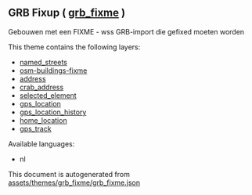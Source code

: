[//]: # (WARNING: this file is automatically generated. Please find the sources at the bottom and edit those sources)

 GRB Fixup ( [grb_fixme](https://mapcomplete.osm.be/grb_fixme) ) 
-----------------------------------------------------------------



Gebouwen met een FIXME - wss GRB-import die gefixed moeten worden

This theme contains the following layers:



  - [named_streets](../Layers/named_streets.md)
  - [osm-buildings-fixme](../Layers/osm-buildings-fixme.md)
  - [address](../Layers/address.md)
  - [crab_address](../Layers/crab_address.md)
  - [selected_element](../Layers/selected_element.md)
  - [gps_location](../Layers/gps_location.md)
  - [gps_location_history](../Layers/gps_location_history.md)
  - [home_location](../Layers/home_location.md)
  - [gps_track](../Layers/gps_track.md)


Available languages:



  - nl
 

This document is autogenerated from [assets/themes/grb_fixme/grb_fixme.json](https://github.com/pietervdvn/MapComplete/blob/develop/assets/themes/grb_fixme/grb_fixme.json)
